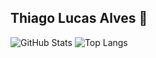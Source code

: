 ## Thiago Lucas Alves 🚀

![GitHub Stats](https://github-readme-stats.vercel.app/api?username=couvev&show_icons=true&theme=dark)
![Top Langs](https://github-readme-stats.vercel.app/api/top-langs/?username=couvev&layout=compact&theme=dark&height=350)
